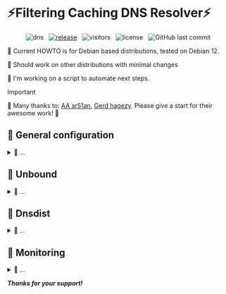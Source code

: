 # ⚡Filtering Caching DNS Resolver⚡

<div align="center">

![dns](https://img.shields.io/badge/-dns-D8BFD8?logo=unrealengine&logoColor=3a3a3d)
&nbsp;&nbsp;[![release](https://img.shields.io/github/v/release/ousatov-ua/dns?display_name=release&logo=rstudio&color=90EE90&logoColor=8FBC8F)](https://github.com/ousatov-ua/dns/releases/latest/)
&nbsp;&nbsp;![visitors](https://img.shields.io/endpoint?color=4883c2&label=visitors&logo=github&url=https%3A%2F%2Fhits.dwyl.com%2Fousatov-ua%2Fdns.json)
&nbsp;&nbsp;![license](https://img.shields.io/github/license/ousatov-ua/dns?color=CED8E1)
&nbsp;&nbsp;![GitHub last commit](https://img.shields.io/github/last-commit/ousatov-ua/dns)

</div>

🔸 Current HOWTO is for Debian based distributions, tested on Debian 12.

🔸 Should work on other distributions with minimal changes

🔸 I'm working on a script to automate next steps.

> [!IMPORTANT]
> 🎉 Many thanks to: [AA ar51an](https://github.com/ar51an), [Gerd hagezy](https://github.com/hagezi). Please give a start for their awesome work! 🎉

## 🧰 General configuration
<details>
<summary>📜  ...</summary>

#### 🔸 IPv6

* Edit `/etc/default/grub`, make sure that `ipv6.disable=1` is present, e.g.:

  ```sh
  GRUB_CMDLINE_LINUX="ipv6.disable=1"
  ```
* Run:

  ```sh
  sudo update-grub
  ```
* Reboot

#### 🔸 Limits and Sysctl

* Next steps are for optimizing/securing current environment. 

* Put content of `/etc/security/limits.conf` into your `limits.conf`

* Put content of `etc/sysctl.conf` into your `sysctl.conf`


#### 🔸 Hyper-threading

* If you want HT disabled but you cannot disable it in BIOS, make sure that `nosmt` is present in `/etc/default/grub`, e.g.:
  
  ```sh
  GRUB_CMDLINE_LINUX="nosmt"
  ```
* Apply it:
  
  ```sh
  sudo update-grub
  ```

#### 🔸 !!!Optionally!!! Tuned package

* Use `tuned` package for network latency optimizations:
  
  ```shell
  sudo apt install tuned
  sudo tuned-adm profile network-latency
  sudo reboot
  ```
#### 🔸 UFW

* Review current configuration of UFW:
  
  ```sh
  sudo ufw status
  ```

* To delete some particular rule run:
  
  ```shell
  sudo ufw status numbered
  sudo ufw delete <number>
  ```
* Verify that UFW has these configuration:
  
  ```shell
  sudo ufw allow 443
  sudo ufw limit 22/tcp
  ```

* If you want port `53` accessible to all:
  
  ```shell
  sudo ufw allow 53/udp
  ```

* If to some specific IP address only:
  
  ```shell
  sudo ufw allow from <ip> proto tcp to any port 53/udp
  ```
* Apply rules:

  ```sh
  sudo ufw reload
  ```
</details>

## 🧰 Unbound
<details>
<summary>📜  ...</summary>

* There are two ways: to use package for your distributive (e.g. `apt` for Debian) or build it locally.

#### 🔸 Get Unbound

<details>
<summary>📜 Steps to build locally ...</summary>

```shell
wget https://github.com/NLnetLabs/unbound/archive/refs/tags/release-1.19.3.zip
unzip release-1.19.3.zip
cd release-1.19.3
sudo apt install bison flex libevent-dev libexpat1-dev libhiredis-dev libnghttp2-dev libprotobuf-c-dev libssl-dev libsystemd-dev protobuf-c-compiler python3-dev swig
```
** Remove debugging information
```shell
export CFLAGS="-O2"
```
** Configure, compile and install

```shell
sudo ./configure --prefix=/usr --includedir=\${prefix}/include --infodir=\${prefix}/share/info --mandir=\${prefix}/share/man --localstatedir=/var --runstatedir=/run --sysconfdir=/etc --with-chroot-dir= --with-dnstap-socket-path=/run/dnstap.sock --with-libevent --with-libhiredis --with-libnghttp2 --with-pidfile=/run/unbound.pid --with-pythonmodule --with-pyunbound --with-rootkey-file=/var/lib/unbound/root.key --disable-dependency-tracking --disable-flto --disable-maintainer-mode --disable-option-checking --disable-rpath --disable-silent-rules --enable-cachedb --enable-dnstap --enable-subnet --enable-systemd --enable-tfo-client --enable-tfo-server
sudo make
sudo make install
```
</details>

* Using apt

```shell
sudo apt install unbound
```

#### 🔸 Unbound and chroot 

* Unbound usually is running under chroot.

* Next steps usually are needed if Unbound is running under chroot, otherwise it will fail to create `*.sock` and `*.log` files.

```shell
sudo vim /etc/apparmor.d/local/usr.sbin.unbound
```

* Put next to this file

```shell
/var/log/unbound/unbound.log rw,
/var/unbound/run/unbound.sock rw,
```

* Apply it
```shell
sudo apparmor_parser -r /etc/apparmor.d/usr.sbin.unbound
```

#### 🔸 Create logging staff

```shell
sudo mkdir /var/log/unbound
sudo chown unbound:unbound /var/log/unbound
```

#### 🔸 Unbound config

* Replace default configuration of Unbound with files from `/etc/unbound`.

* Setup unbound-control:

```shell
sudo unbound-control-setup
```

#### 🔸 Root hints and key
* Setup `root.hints` and `root.key`

```shell
sudo apt install dns-root-data
sudo ln -s /usr/share/dns/root.key /var/lib/unbound/root.key
sudo ln -s /usr/share/dns/root.hints /var/lib/unbound/root.hints
```

#### 🔸 Unbound filters

* For DNS filtering put `update-conf.sh` into corresponding path

```shell
sudo chmod +x /opt/unbound/update-conf.sh
sudo mkdir /etc/unbound/rules
sudo sh /opt/unbound/update-conf.sh
```

* You can check which filters are used in `/etc/unbound/unbound.conf.d/server.conf` and `/opt/unbound/update-conf.sh`

#### 🔸 Unbound service
* Put `unbound-update-config.service` and `unbound-update-config.timer` in corresponding path.

```shell
sudo systemctl daemon-reload
sudo systemctl enable --now unbound-update-config.timer`
```

* Put `/etc/systemd/system/unbound.service` from repo.

#### 🔸 Redis

* Install Redis

```shell
sudo apt install redis-server
```

* Put `/etc/redis/redis.conf` from repo

```shell
sudo systemctl enable --now redis-server
```

#### 🔸 Running

* Now you should be able to run Unbound

```shell
sudo systemctl daemon-reload
sudo systemctl enable --now unbound.service
```
</details>

## 🧰 Dnsdist
<details>
<summary>📜  ...</summary>

* Dnsdist is used as facade for Unbound: to give DoH/DoH3/DoT/DoQ

* Follow instructions for installing Dnsdist from their official site.

* Put `/etc/dnsdist/dnsdist.conf` from repo.
* Put crt and pem to `/opt/lego` (edit `dnsdist.conf` to point to right direction and certificate/key filenames)
* Generate key to access dnsdist's console:

```shell
sudo dnsdist
>makeKey()
```
Copy key to dnsdist.conf as

```shell
setKey("<key from console>")
```
* Generate password for webServerConfig

```shell
>hashPassword("<your password>")
```

Put it to config

* Start dnsdist

```shell
sudo systemtl enable --now dnsdist.service
```

</details>

## 🧰 Monitoring
<details>
<summary>📜  ...</summary>


🔸 Follow next HOWTO

[unbound-dashboard](https://github.com/ar51an/unbound-dashboard) or forked one [unbound-dashboard-forked](https://github.com/ousatov-ua/unbound-dashboard)

[unbound-exporter](https://github.com/ar51an/unbound-exporter) or forked one [unbound-exporter-forked](https://github.com/ousatov-ua/unbound-exporter)

</details>



***Thanks for your support!***
